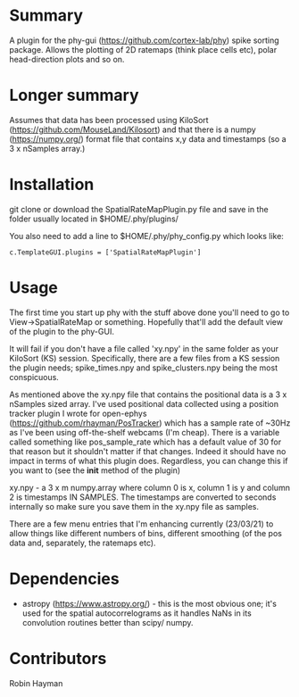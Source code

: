 Summary
=======

A plugin for the phy-gui (https://github.com/cortex-lab/phy) spike sorting package. Allows the plotting of 2D ratemaps (think place cells etc), polar head-direction plots and so on.

Longer summary
==============

Assumes that data has been processed using KiloSort (https://github.com/MouseLand/Kilosort) and that there is a numpy (https://numpy.org/) format file that contains x,y data and timestamps (so a 3 x nSamples array.)

Installation
============
git clone or download the SpatialRateMapPlugin.py file and save in the folder usually located in $HOME/.phy/plugins/

You also need to add a line to $HOME/.phy/phy_config.py which looks like:

`c.TemplateGUI.plugins = ['SpatialRateMapPlugin']`

Usage
=====
The first time you start up phy with the stuff above done you'll need to go to View->SpatialRateMap or something. Hopefully that'll add the default view of the plugin to the phy-GUI.

It will fail if you don't have a file called 'xy.npy' in the same folder as your KiloSort (KS) session. Specifically, there are a few files from a KS session the plugin needs; spike_times.npy and spike_clusters.npy being the most conspicuous.

As mentioned above the xy.npy file that contains the positional data is a 3 x nSamples sized array. I've used positional data collected using a position tracker plugin I wrote for open-ephys (https://github.com/rhayman/PosTracker) which has a sample rate of ~30Hz as I've been using off-the-shelf webcams (I'm cheap). There is a variable called something like pos_sample_rate which has a default value of 30 for that reason but it shouldn't matter if that changes. Indeed it should have no impact in terms of what this plugin does. Regardless, you can change this if you want to (see the __init__ method of the plugin)

xy.npy - a 3 x m numpy.array where column 0 is x, column 1 is y and column 2 is timestamps IN SAMPLES. The timestamps are converted to seconds internally so make sure you save them in the xy.npy file as samples.

There are a few menu entries that I'm enhancing currently (23/03/21) to allow things like different numbers of bins, different smoothing (of the pos data and, separately, the ratemaps etc).

Dependencies
============
- astropy (https://www.astropy.org/) - this is the most obvious one; it's used for the spatial autocorrelograms as it handles NaNs in its convolution routines better than scipy/ numpy.

Contributors
============
Robin Hayman


